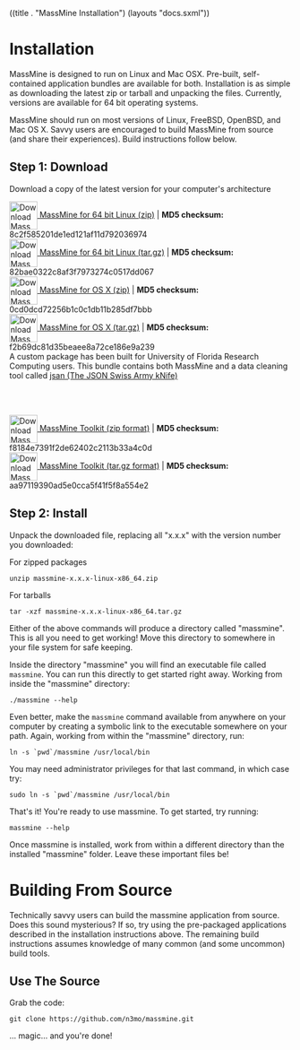 ((title . "MassMine Installation")
 (layouts "docs.sxml"))

# Installation

MassMine is designed to run on Linux and Mac OSX. Pre-built, self-contained application bundles are available for both. Installation is as simple as downloading the latest zip or tarball and unpacking the files. Currently, versions are available for 64 bit operating systems.

MassMine should run on most versions of Linux, FreeBSD, OpenBSD, and Mac OS X. Savvy users are encouraged to build MassMine from source (and share their experiences). Build instructions follow below.

## Step 1: Download

Download a copy of the latest version for your computer's architecture

<div><a href="http://www.massmine.org/downloads/massmine-0.10.0-linux-x86_64.zip"><img alt="Download MassMine" src="/images/download_icon.png" height="50" width="50" style="vertical-align:middle">   MassMine for 64 bit Linux (zip)</a> | <b>MD5 checksum:</b> 8c2f585201de1ed121af11d792036974</div>


<div><a href="http://www.massmine.org/downloads/massmine-0.10.0-linux-x86_64.tar.gz"><img alt="Download MassMine" src="/images/download_icon.png" height="50" width="50" style="vertical-align:middle">   MassMine for 64 bit Linux (tar.gz)</a> | <b>MD5 checksum:</b> 82bae0322c8af3f7973274c0517dd067</div>

<div><a href="http://www.massmine.org/downloads/massmine-0.11.0-OSX-10.11.zip"><img alt="Download MassMine" src="/images/download_icon.png" height="50" width="50" style="vertical-align:middle">   MassMine for OS X (zip)</a> | <b>MD5 checksum:</b> 0cd0dcd72256b1c0c1db11b285df7bbb</div>


<div><a href="http://www.massmine.org/downloads/massmine-0.11.0-OSX-10.11.tar.gz"><img alt="Download MassMine" src="/images/download_icon.png" height="50" width="50" style="vertical-align:middle">   MassMine for OS X (tar.gz)</a> | <b>MD5 checksum:</b> f2b69dc81d35beaee8a72ce186e9a239</div>
<div class="hint">A custom package has been built for University of Florida Research Computing users. This bundle contains both MassMine and a data cleaning tool called <a href="https://github.com/n3mo/jsan">jsan (The JSON Swiss Army kNife)</a>

<br><br>
<div><a href="http://www.massmine.org/downloads/massmine-toolkit-hipergator.zip"><img alt="Download MassMine" src="/images/download_icon.png" height="50" width="50" style="vertical-align:middle">   MassMine Toolkit (zip format)</a> | <b>MD5 checksum:</b> f8184e7391f2de62402c2113b33a4c0d</div>
<div><a href="http://www.massmine.org/downloads/massmine-toolkit-hipergator.tar.gz"><img alt="Download MassMine" src="/images/download_icon.png" height="50" width="50" style="vertical-align:middle">   MassMine Toolkit (tar.gz format)</a> | <b>MD5 checksum:</b> aa97119390ad5e0cca5f41f5f8a554e2</div>
</div>

## Step 2: Install

Unpack the downloaded file, replacing all "x.x.x" with the version number you downloaded:

For zipped packages

    unzip massmine-x.x.x-linux-x86_64.zip

For tarballs

    tar -xzf massmine-x.x.x-linux-x86_64.tar.gz

Either of the above commands will produce a directory called "massmine". This is all you need to get working! Move this directory to somewhere in your file system for safe keeping.

Inside the directory "massmine" you will find an executable file called `massmine`. You can run this directly to get started right away. Working from inside the "massmine" directory:

    ./massmine --help

Even better, make the `massmine` command available from anywhere on your computer by creating a symbolic link to the executable somewhere on your path. Again, working from within the "massmine" directory, run:

    ln -s `pwd`/massmine /usr/local/bin

You may need administrator privileges for that last command, in which case try:

    sudo ln -s `pwd`/massmine /usr/local/bin

That's it! You're ready to use massmine. To get started, try running:

    massmine --help

<div class="hint">Once massmine is installed, work from within a different directory than the installed "massmine" folder. Leave these important files be!</div>

# Building From Source

Technically savvy users can build the massmine application from source. Does this sound mysterious? If so, try using the pre-packaged applications described in the installation instructions above. The remaining build instructions assumes knowledge of many common (and some uncommon) build tools.

## Use The Source

Grab the code:

    git clone https://github.com/n3mo/massmine.git

... magic... and you're done!
